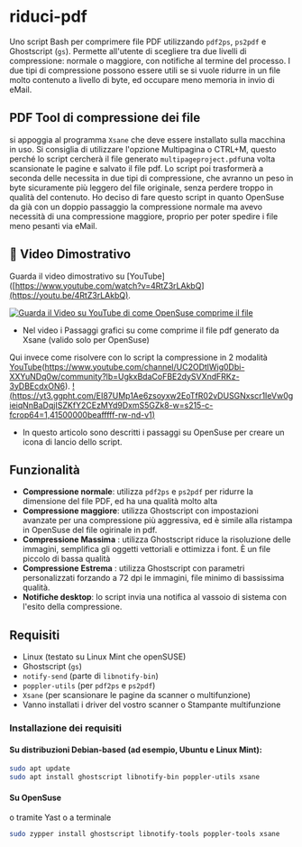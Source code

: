 # riduci-pdf
Uno script Bash per comprimere file PDF utilizzando `pdf2ps`, `ps2pdf` e Ghostscript (`gs`).  Permette all'utente di scegliere tra due livelli di compressione: normale o maggiore, con notifiche al termine del processo.
I due tipi di compressione possono essere utili se si vuole ridurre in un file molto contenuto a livello di byte, ed occupare meno memoria in invio di eMail.
## PDF Tool di compressione dei file
si appoggia al programma `Xsane` che deve essere installato sulla macchina in uso.
Si consiglia di utilizzare l'opzione Multipagina o CTRL+M, questo perché lo script cercherà il file generato `multipageproject.pdf`una volta scansionate le pagine e salvato il file pdf.
Lo script poi trasformerà a seconda delle necessita in due tipi di compressione, che avranno un peso in byte sicuramente più leggero del file originale, senza perdere troppo in qualità del contenuto. Ho deciso di fare questo script in quanto OpenSuse da già con un doppio passaggio la compressione normale ma avevo necessità di una compressione maggiore, proprio per poter spedire i file meno pesanti via eMail.
## 🎥 Video Dimostrativo

Guarda il video dimostrativo su [YouTube]([https://www.youtube.com/watch?v=4RtZ3rLAkbQ](https://youtu.be/4RtZ3rLAkbQ).

[![Guarda il Video su YouTube di come OpenSuse comprime il file](https://img.youtube.com/vi/4RtZ3rLAkbQ/0.jpg)]([https://www.youtube.com/watch?v=4RtZ3rLAkbQ])
- Nel video i Passaggi grafici su come comprime il file pdf generato da Xsane (valido solo per OpenSuse)

Qui invece come risolvere con lo script la compressione in 2 modalità
[YouTube]([https://www.youtube.com/channel/UC2ODtlWig0Dbi-XXYuNDq0w/community?lb=UgkxBdaCoFBE2dySVXndFRKz-3yDBEcdxON6])(https://www.youtube.com/channel/UC2ODtlWig0Dbi-XXYuNDq0w/community?lb=UgkxBdaCoFBE2dySVXndFRKz-3yDBEcdxON6).
[!(https://yt3.ggpht.com/EI87UMp1Ae6zsoyxw2EoTfR02vDUSGNxscr1IeVw0gieiqNnBaDqjISZKfY2CEzMYd9DxmS5GZk8-w=s215-c-fcrop64=1,41500000beafffff-rw-nd-v1)]([https://www.youtube.com/channel/UC2ODtlWig0Dbi-XXYuNDq0w/community?lb=UgkxBdaCoFBE2dySVXndFRKz-3yDBEcdxON6])
- In questo articolo sono descritti i passaggi su OpenSuse per creare un icona di lancio dello script.

## Funzionalità
- **Compressione normale**: utilizza `pdf2ps` e `ps2pdf` per ridurre la dimensione del file PDF, ed ha una qualità molto alta
- **Compressione maggiore**: utilizza Ghostscript con impostazioni avanzate per una compressione più aggressiva, ed è simile alla ristampa in OpenSuse del file ogirinale in pdf.
- **Compressione Massima** : utilizza Ghostscript riduce la risoluzione delle immagini, semplifica gli oggetti vettoriali e ottimizza i font. È  un file piccolo di bassa qualità
- **Compressione Estrema** : utilizza Ghostscript con parametri personalizzati forzando a 72 dpi le immagini, file minimo di bassissima qualità.
- **Notifiche desktop**: lo script invia una notifica al vassoio di sistema con l'esito della compressione.

## Requisiti
- Linux (testato su Linux Mint che openSUSE)
- Ghostscript (`gs`)
- `notify-send` (parte di `libnotify-bin`)
- `poppler-utils` (per `pdf2ps` e `ps2pdf`)
- `Xsane` (per scansionare le pagine da scanner o multifunzione)
- Vanno installati i driver del vostro scanner o Stampante multifunzione

### Installazione dei requisiti
#### Su distribuzioni Debian-based (ad esempio, Ubuntu e Linux Mint):
```bash
sudo apt update
sudo apt install ghostscript libnotify-bin poppler-utils xsane
```
#### Su OpenSuse
o tramite Yast o a terminale
```bash
sudo zypper install ghostscript libnotify-tools poppler-tools xsane
```


